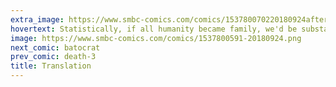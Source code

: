 ```yaml
---
extra_image: https://www.smbc-comics.com/comics/153780070220180924after.png
hovertext: Statistically, if all humanity became family, we'd be substantially more likely to commit homicide against each other.
image: https://www.smbc-comics.com/comics/1537800591-20180924.png
next_comic: batocrat
prev_comic: death-3
title: Translation
---
```


